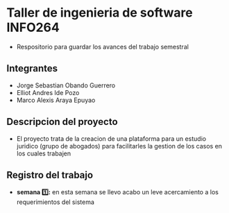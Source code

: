 # Taller de ingenieria de software INFO264
* Respositorio para guardar los avances del trabajo semestral

## Integrantes
* Jorge Sebastian Obando Guerrero
* Elliot Andres Ide Pozo
* Marco Alexis Araya Epuyao

## Descripcion del proyecto
* El proyecto trata de la creacion de una plataforma para un estudio juridico (grupo de abogados) para facilitarles la gestion de los casos en los cuales trabajen

## Registro del trabajo
* **semana :one::** en esta semana se llevo acabo un leve acercamiento a los requerimientos del sistema
